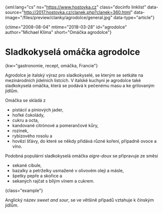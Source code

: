 
{xml:lang="cs" ns="https://www.hostovka.cz" class="docinfo linklist" data-source="http://2017.hostovka.cz/clanek.php?clanek=360.html" data-image="/files/preview/clanky/agrodolce/general.jpg" data-type="article"}

{ctime="2008-08-04" mtime="2018-03-28" id="agrodolce" author="Michael Klíma" short="Omáčka agrodolce"}

# Sladkokyselá omáčka agrodolce

<!-- generated attribute kw by user_udpatekw.sh on 2020-04-25, do not edit -->

{kw="gastronomie, recept, omáčka, Francie"}

Agrodolce je italský výraz pro sladkokyselé, se kterým se setkáte na mezinárodních jídelních lístcích. V italské kuchyni je agrodolce také sladkokyselá omáčka, která se podává k pečenému masu a ke grilovaným jídlům.

Omáčka se skládá z

  * pistácií a piniových jader,
  * hořké čokolády,
  * cukru a octa,
  * kandované citrónové a pomerančové kůry,
  * rozinek,
  * rybízového rosolu a
  * hovězí šťávy, do které se někdy přidává různé koření, případně ovoce a víno.

Podobná populární sladkokyselá omáčka _aigre-doux_ se připravuje ze směsi

  * sekané cibule,
  * bazalky a petrželky usmažené v olivovém oleji a másle,
  * špetky pepře a skořice a
  * sekaných rajčat s bílým vínem a cukrem.

{class="example"}

Anglický název _sweet and sour_, se ve většině případů vztahuje k čínským jídlům.

